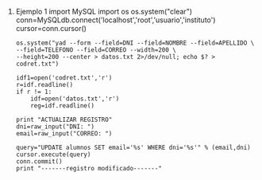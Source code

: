 1.  Ejemplo 1
        import MySQL 
        import os
        os.system("clear")
        conn=MySQLdb.connect('localhost','root','usuario','instituto')
        cursor=conn.cursor()

        os.system("yad --form --field=DNI --field=NOMBRE --field=APELLIDO \
        --field=TELEFONO --field=CORREO --width=200 \
        --height=200 --center > datos.txt 2>/dev/null; echo $? > codret.txt")

        idf1=open('codret.txt','r')
        r=idf.readline()
        if r != 1:
            idf=open('datos.txt','r')
            reg=idf.readline()

        print "ACTUALIZAR REGISTRO"
        dni=raw_input("DNI: ")
        email=raw_input("CORREO: ")

        query="UPDATE alumnos SET email='%s' WHERE dni='%s'" % (email,dni)
        cursor.execute(query)
        conn.commit()
        print "-------registro modificado-------"

